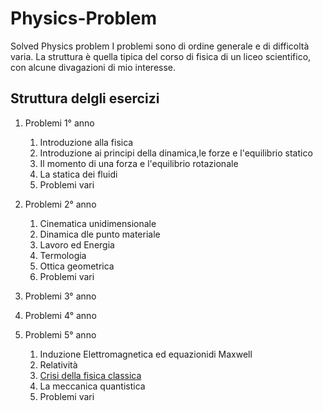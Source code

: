 # Physics-Problem
Solved Physics problem 
I problemi sono di ordine generale e di difficoltà varia. La struttura è quella tipica del corso di fisica di un liceo scientifico, con alcune divagazioni di mio interesse.

## Struttura delgli esercizi

1. Problemi 1° anno
    1. Introduzione alla fisica
    2. Introduzione ai principi della dinamica,le forze e l'equilibrio statico
    3. Il momento di una forza e l'equilibrio rotazionale
    4. La statica dei fluidi
    5. Problemi vari
1. Problemi 2° anno
    1. Cinematica unidimensionale
    2. Dinamica dle punto materiale
    3. Lavoro ed Energia
    4. Termologia
    5. Ottica geometrica
    6. Problemi vari
1. Problemi 3° anno

1. Problemi 4° anno

1. Problemi 5° anno
    1. Induzione Elettromagnetica ed equazionidi Maxwell
    2. Relatività
    3. [Crisi della fisica classica](https://github.com/massimobosetti/Physics-Problem/tree/master/5.3%20Crisi%20della%20fisica%20classica)
    4. La meccanica quantistica
    5. Problemi vari



